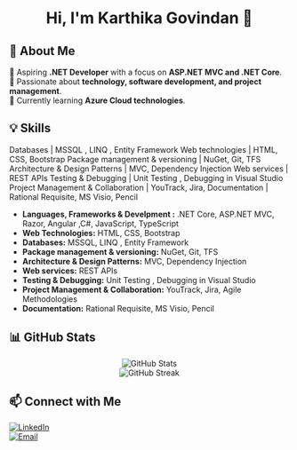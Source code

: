 <h1 align="center">Hi, I'm Karthika Govindan 👋</h1>



## 🚀 About Me  
🔹 Aspiring **.NET Developer** with a focus on **ASP.NET MVC and .NET Core**.  
🔹 Passionate about **technology, software development, and project management**.  
🔹 Currently learning **Azure Cloud technologies**.  

## 💡 Skills  

Databases | MSSQL , LINQ , Entity Framework
Web technologies | HTML, CSS, Bootstrap
Package management & versioning | NuGet, Git, TFS
Architecture & Design Patterns | MVC, Dependency Injection
Web services | REST APIs
Testing & Debugging | Unit Testing , Debugging in Visual Studio
Project Management & Collaboration | YouTrack, Jira,
Documentation | Rational Requisite, MS Visio, Pencil

- **Languages, Frameworks & Develpment :** .NET Core, ASP.NET MVC, Razor, Angular ,C#, JavaScript, TypeScript 
- **Web Technologies:** HTML, CSS, Bootstrap
- **Databases:** MSSQL, LINQ , Entity Framework
- **Package management & versioning:** NuGet, Git, TFS
- **Architecture & Design Patterns:** MVC, Dependency Injection
- **Web services:** REST APIs
- **Testing & Debugging:** Unit Testing , Debugging in Visual Studio
- **Project Management & Collaboration:** YouTrack, Jira, Agile Methodologies
- **Documentation:** Rational Requisite, MS Visio, Pencil
  
## 📊 GitHub Stats  

<p align="center">
  <img src="https://github-readme-stats.vercel.app/api?username=karthika-govindan&show_icons=true&theme=radical" alt="GitHub Stats">
  <br>
  <img src="https://github-readme-streak-stats.herokuapp.com/?user=karthika-govindan&theme=radical" alt="GitHub Streak">
</p>

## 📫 Connect with Me  
[![LinkedIn](https://img.shields.io/badge/LinkedIn-0A66C2?style=for-the-badge&logo=linkedin&logoColor=white)](https://www.linkedin.com/in/karthika-govindan/)  
[![Email](https://img.shields.io/badge/Email-D14836?style=for-the-badge&logo=gmail&logoColor=white)](mailto:karthika.govindan@outlook.com)

